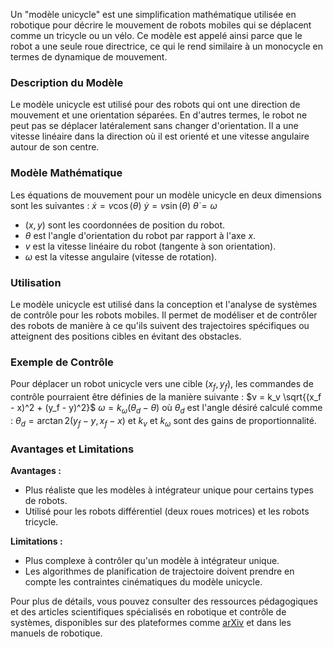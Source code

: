 Un "modèle unicycle" est une simplification mathématique utilisée en robotique pour décrire le mouvement de robots mobiles qui se déplacent comme un tricycle ou un vélo. Ce modèle est appelé ainsi parce que le robot a une seule roue directrice, ce qui le rend similaire à un monocycle en termes de dynamique de mouvement.

### Description du Modèle
Le modèle unicycle est utilisé pour des robots qui ont une direction de mouvement et une orientation séparées. En d'autres termes, le robot ne peut pas se déplacer latéralement sans changer d'orientation. Il a une vitesse linéaire dans la direction où il est orienté et une vitesse angulaire autour de son centre.

### Modèle Mathématique
Les équations de mouvement pour un modèle unicycle en deux dimensions sont les suivantes :
$\dot{x} = v \cos(\theta)$
$\dot{y} = v \sin(\theta)$
$\dot{\theta} = \omega$

- $(x, y)$ sont les coordonnées de position du robot.
- $\theta$ est l'angle d'orientation du robot par rapport à l'axe $x$.
- $v$ est la vitesse linéaire du robot (tangente à son orientation).
- $\omega$ est la vitesse angulaire (vitesse de rotation).

### Utilisation
Le modèle unicycle est utilisé dans la conception et l'analyse de systèmes de contrôle pour les robots mobiles. Il permet de modéliser et de contrôler des robots de manière à ce qu'ils suivent des trajectoires spécifiques ou atteignent des positions cibles en évitant des obstacles.

### Exemple de Contrôle
Pour déplacer un robot unicycle vers une cible $(x_f, y_f)$, les commandes de contrôle pourraient être définies de la manière suivante :
$v = k_v \sqrt{(x_f - x)^2 + (y_f - y)^2}$
$\omega = k_\omega (\theta_d - \theta)$
où $\theta_d$ est l'angle désiré calculé comme :
$\theta_d = \arctan2(y_f - y, x_f - x)$
et $k_v$ et $k_\omega$ sont des gains de proportionnalité.

### Avantages et Limitations
**Avantages :**
- Plus réaliste que les modèles à intégrateur unique pour certains types de robots.
- Utilisé pour les robots différentiel (deux roues motrices) et les robots tricycle.

**Limitations :**
- Plus complexe à contrôler qu'un modèle à intégrateur unique.
- Les algorithmes de planification de trajectoire doivent prendre en compte les contraintes cinématiques du modèle unicycle.

Pour plus de détails, vous pouvez consulter des ressources pédagogiques et des articles scientifiques spécialisés en robotique et contrôle de systèmes, disponibles sur des plateformes comme [arXiv](https://arxiv.org/) et dans les manuels de robotique.